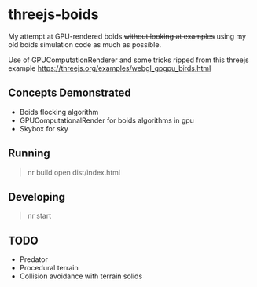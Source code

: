 # threejs-boids

My attempt at GPU-rendered boids <strike>without looking at examples</strike>
using my old boids simulation code as much as possible.

Use of GPUComputationRenderer and some tricks ripped from this threejs example
https://threejs.org/examples/webgl_gpgpu_birds.html

## Concepts Demonstrated

  - Boids flocking algorithm
  - GPUComputationalRender for boids algorithms in gpu
  - Skybox for sky

## Running

> nr build
> open dist/index.html

## Developing

> nr start

## TODO

  - Predator
  - Procedural terrain
  - Collision avoidance with terrain solids

